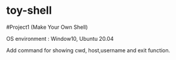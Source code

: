 # toy-shell
#Project1 (Make Your Own Shell)

OS environment : Window10, Ubuntu 20.04

Add command for showing cwd, host,username and exit function.
